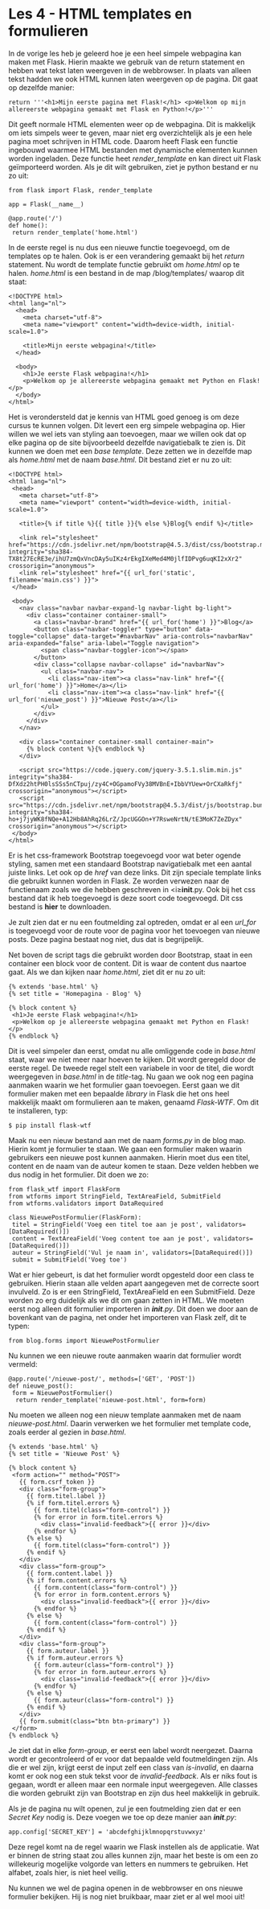 # Les 4 - HTML templates en formulieren

In de vorige les heb je geleerd hoe je een heel simpele webpagina kan maken met Flask. Hierin maakte we gebruik van de return statement en hebben wat tekst laten weergeven in de webbrowser. In plaats van alleen tekst hadden we ook HTML kunnen laten weergeven op de pagina. Dit gaat op dezelfde manier:

<pre><code class="python">return '''&lt;h1&gt;Mijn eerste pagina met Flask!&lt;/h1&gt; &lt;p&gt;Welkom op mijn allereerste webpagina gemaakt met Flask en Python!&lt;/p&gt;'''</code></pre>

Dit geeft normale HTML elementen weer op de webpagina. Dit is makkelijk om iets simpels weer te geven, maar niet erg overzichtelijk als je een hele pagina moet schrijven in HTML code. Daarom heeft Flask een functie ingebouwd waarmee HTML bestanden met dynamische elementen kunnen worden ingeladen. Deze functie heet _render_template_ en kan direct uit Flask geïmporteerd worden. Als je dit wilt gebruiken, ziet je python bestand er nu zo uit:

<pre><code class="python">from flask import Flask, render_template

app = Flask(__name__)

@app.route('/')
def home():
 return render_template('home.html')</code></pre>

In de eerste regel is nu dus een nieuwe functie toegevoegd, om de templates op te halen. Ook is er een verandering gemaakt bij het _return_ statement. Nu wordt de template functie gebruikt om _home.html_ op te halen. _home.html_ is een bestand in de map /blog/templates/ waarop dit staat:

<pre><code class="html">&lt;!DOCTYPE html&gt; 
&lt;html lang=&quot;nl&quot;&gt; 
  &lt;head&gt; 
    &lt;meta charset=&quot;utf-8&quot;&gt; 
    &lt;meta name=&quot;viewport&quot; content=&quot;width=device-width, initial-scale=1.0&quot;&gt; 
    
    &lt;title&gt;Mijn eerste webpagina!&lt;/title&gt; 
  &lt;/head&gt;
  
  &lt;body&gt; 
    &lt;h1&gt;Je eerste Flask webpagina!&lt;/h1&gt; 
    &lt;p&gt;Welkom op je allereerste webpagina gemaakt met Python en Flask!&lt;/p&gt; 
  &lt;/body&gt; 
&lt;/html&gt;</code></pre>

Het is verondersteld dat je kennis van HTML goed genoeg is om deze cursus te kunnen volgen. Dit levert een erg simpele webpagina op. Hier willen we wel iets van styling aan toevoegen, maar we willen ook dat op elke pagina op de site bijvoorbeeld dezelfde navigatiebalk te zien is. Dit kunnen we doen met een _base template_. Deze zetten we in dezelfde map als _home.html_ met de naam _base.html_. Dit bestand ziet er nu zo uit:

<pre><code class="html">&lt;!DOCTYPE html&gt;
&lt;html lang=&quot;nl&quot;&gt;
 &lt;head&gt;
   &lt;meta charset=&quot;utf-8&quot;&gt;
   &lt;meta name=&quot;viewport&quot; content=&quot;width=device-width, initial-scale=1.0&quot;&gt;
  
   &lt;title&gt;{% if title %}{{ title }}{% else %}Blog{% endif %}&lt;/title&gt;

   &lt;link rel=&quot;stylesheet&quot; href=&quot;https://cdn.jsdelivr.net/npm/bootstrap@4.5.3/dist/css/bootstrap.min.css&quot; integrity=&quot;sha384-TX8t27EcRE3e/ihU7zmQxVncDAy5uIKz4rEkgIXeMed4M0jlfIDPvg6uqKI2xXr2&quot; crossorigin=&quot;anonymous&quot;&gt;
   &lt;link rel=&quot;stylesheet&quot; href=&quot;{{ url_for('static', filename='main.css') }}&quot;&gt;
 &lt;/head&gt;

 &lt;body&gt;
   &lt;nav class=&quot;navbar navbar-expand-lg navbar-light bg-light&quot;&gt;
     &lt;div class=&quot;container container-small&quot;&gt;
       &lt;a class=&quot;navbar-brand&quot; href=&quot;{{ url_for('home') }}&quot;&gt;Blog&lt;/a&gt;
       &lt;button class=&quot;navbar-toggler&quot; type=&quot;button&quot; data-toggle=&quot;collapse&quot; data-target=&quot;#navbarNav&quot; aria-controls=&quot;navbarNav&quot; aria-expanded=&quot;false&quot; aria-label=&quot;Toggle navigation&quot;&gt;
         &lt;span class=&quot;navbar-toggler-icon&quot;&gt;&lt;/span&gt;
       &lt;/button&gt;
       &lt;div class=&quot;collapse navbar-collapse&quot; id=&quot;navbarNav&quot;&gt;
         &lt;ul class=&quot;navbar-nav&quot;&gt;
           &lt;li class=&quot;nav-item&quot;&gt;&lt;a class=&quot;nav-link&quot; href=&quot;{{ url_for('home') }}&quot;&gt;Home&lt;/a&gt;&lt;/li&gt;
           &lt;li class=&quot;nav-item&quot;&gt;&lt;a class=&quot;nav-link&quot; href=&quot;{{ url_for('nieuwe_post') }}&quot;&gt;Nieuwe Post&lt;/a&gt;&lt;/li&gt;
         &lt;/ul&gt;
       &lt;/div&gt;
     &lt;/div&gt;
   &lt;/nav&gt;
  
   &lt;div class=&quot;container container-small container-main&quot;&gt;
     {% block content %}{% endblock %}
   &lt;/div&gt;

   &lt;script src=&quot;https://code.jquery.com/jquery-3.5.1.slim.min.js&quot; integrity=&quot;sha384-DfXdz2htPH0lsSSs5nCTpuj/zy4C+OGpamoFVy38MVBnE+IbbVYUew+OrCXaRkfj&quot; crossorigin=&quot;anonymous&quot;&gt;&lt;/script&gt;
   &lt;script src=&quot;https://cdn.jsdelivr.net/npm/bootstrap@4.5.3/dist/js/bootstrap.bundle.min.js&quot; integrity=&quot;sha384-ho+j7jyWK8fNQe+A12Hb8AhRq26LrZ/JpcUGGOn+Y7RsweNrtN/tE3MoK7ZeZDyx&quot; crossorigin=&quot;anonymous&quot;&gt;&lt;/script&gt;
 &lt;/body&gt;
&lt;/html&gt;</code></pre>

Er is het css-framework Bootstrap toegevoegd voor wat beter ogende styling, samen met een standaard Bootstrap navigatiebalk met een aantal juiste links. Let ook op de _href_ van deze links. Dit zijn speciale template links die gebruikt kunnen worden in Flask. Ze worden verwezen naar de functienaam zoals we die hebben geschreven in <i≥__init__.py</i>. Ook bij het css bestand dat ik heb toegevoegd is deze soort code toegevoegd. Dit css bestand is __hier__ te downloaden. 

Je zult zien dat er nu een foutmelding zal optreden, omdat er al een _url_for_ is toegevoegd voor de route voor de pagina voor het toevoegen van nieuwe posts. Deze pagina bestaat nog niet, dus dat is begrijpelijk.

Net boven de script tags die gebruikt worden door Bootstrap, staat in een container een block voor de content. Dit is waar de content dus naartoe gaat. Als we dan kijken naar _home.html_, ziet dit er nu zo uit:

<pre><code class="html">{% extends 'base.html' %}
{% set title = 'Homepagina - Blog' %}

{% block content %}
 &lt;h1&gt;Je eerste Flask webpagina!&lt;/h1&gt;
 &lt;p&gt;Welkom op je allereerste webpagina gemaakt met Python en Flask!&lt;/p&gt;
{% endblock %}</code></pre>

Dit is veel simpeler dan eerst, omdat nu alle omliggende code in _base.html_ staat, waar we niet meer naar hoeven te kijken. Dit wordt geregeld door de eerste regel. De tweede regel stelt een variabele in voor de titel, die wordt weergegeven in _base.html_ in de _title_-tag. Nu gaan we ook nog een pagina aanmaken waarin we het formulier gaan toevoegen. Eerst gaan we dit formulier maken met een bepaalde _library_ in Flask die het ons heel makkelijk maakt om formulieren aan te maken, genaamd _Flask-WTF_. Om dit te installeren, typ:

<pre><code class="bash">$ pip install flask-wtf</code></pre>

Maak nu een nieuw bestand aan met de naam <i>forms.py</i> in de blog map. Hierin komt je formulier te staan. We gaan een formulier maken waarin gebruikers een nieuwe post kunnen aanmaken. Hierin moet dus een titel, content en de naam van de auteur komen te staan. Deze velden hebben we dus nodig in het formulier. Dit doen we zo:

<pre><code class="python">from flask_wtf import FlaskForm
from wtforms import StringField, TextAreaField, SubmitField
from wtforms.validators import DataRequired

class NieuwePostFormulier(FlaskForm):
 titel = StringField('Voeg een titel toe aan je post', validators=[DataRequired()])
 content = TextAreaField('Voeg content toe aan je post', validators=[DataRequired()])
 auteur = StringField('Vul je naam in', validators=[DataRequired()])
 submit = SubmitField('Voeg toe')</code></pre>

Wat er hier gebeurt, is dat het formulier wordt opgesteld door een class te gebruiken. Hierin staan alle velden apart aangegeven met de correcte soort invulveld. Zo is er een StringField, TextAreaField en een SubmitField. Deze worden zo erg duidelijk als we dit om gaan zetten in HTML. We moeten eerst nog alleen dit formulier importeren in <i>__init__.py</i>. Dit doen we door aan de bovenkant van de pagina, net onder het importeren van Flask zelf, dit te typen:

<pre><code class="python">from blog.forms import NieuwePostFormulier</code></pre>

Nu kunnen we een nieuwe route aanmaken waarin dat formulier wordt vermeld:

<pre><code class="python">@app.route('/nieuwe-post/', methods=['GET', 'POST'])
def nieuwe_post():
 form = NieuwePostFormulier()
  return render_template('nieuwe-post.html', form=form)</code></pre>

Nu moeten we alleen nog een nieuw template aanmaken met de naam _nieuwe-post.html_. Daarin verwerken we het formulier met template code, zoals eerder al gezien in _base.html_.

<pre><code class="html">{% extends 'base.html' %}
{% set title = 'Nieuwe Post' %}

{% block content %}
 &lt;form action=&quot;&quot; method=&quot;POST&quot;&gt;
   {{ form.csrf_token }}
   &lt;div class=&quot;form-group&quot;&gt;
     {{ form.titel.label }}
     {% if form.titel.errors %}
       {{ form.titel(class=&quot;form-control&quot;) }}
       {% for error in form.titel.errors %}
         &lt;div class=&quot;invalid-feedback&quot;&gt;{{ error }}&lt;/div&gt;
       {% endfor %}
     {% else %}
       {{ form.titel(class=&quot;form-control&quot;) }}
     {% endif %}
   &lt;/div&gt;
   &lt;div class=&quot;form-group&quot;&gt;
     {{ form.content.label }}
     {% if form.content.errors %}
       {{ form.content(class=&quot;form-control&quot;) }}
       {% for error in form.content.errors %}
         &lt;div class=&quot;invalid-feedback&quot;&gt;{{ error }}&lt;/div&gt;
       {% endfor %}
     {% else %}
       {{ form.content(class=&quot;form-control&quot;) }}
     {% endif %}
   &lt;/div&gt;
   &lt;div class=&quot;form-group&quot;&gt;
     {{ form.auteur.label }}
     {% if form.auteur.errors %}
       {{ form.auteur(class=&quot;form-control&quot;) }}
       {% for error in form.auteur.errors %}
         &lt;div class=&quot;invalid-feedback&quot;&gt;{{ error }}&lt;/div&gt;
       {% endfor %}
     {% else %}
       {{ form.auteur(class=&quot;form-control&quot;) }}
     {% endif %}
   &lt;/div&gt;
   {{ form.submit(class=&quot;btn btn-primary&quot;) }}
 &lt;/form&gt;
{% endblock %}</code></pre>

Je ziet dat in elke _form-group_, er eerst een label wordt neergezet. Daarna wordt er gecontroleerd of er voor dat bepaalde veld foutmeldingen zijn. Als die er wel zijn, krijgt eerst de input zelf een class van _is-invalid_, en daarna komt er ook nog een stuk tekst voor de _invalid-feedback_. Als er niks fout is gegaan, wordt er alleen maar een normale input weergegeven. Alle classes die worden gebruikt zijn van Bootstrap en zijn dus heel makkelijk in gebruik. 

Als je de pagina nu wilt openen, zul je een foutmelding zien dat er een _Secret Key_ nodig is. Deze voegen we toe op deze manier aan <i>__init__.py</i>:

<pre><code class="python">app.config['SECRET_KEY'] = 'abcdefghijklmnopqrstuvwxyz'</code></pre>

Deze regel komt na de regel waarin we Flask instellen als de applicatie. Wat er binnen de string staat zou alles kunnen zijn, maar het beste is om een zo willekeurig mogelijke volgorde van letters en nummers te gebruiken. Het alfabet, zoals hier, is niet heel veilig.

Nu kunnen we wel de pagina openen in de webbrowser en ons nieuwe formulier bekijken. Hij is nog niet bruikbaar, maar ziet er al wel mooi uit!
